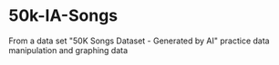# 50k-IA-Songs
From a data set "50K Songs Dataset - Generated by AI" practice data manipulation and graphing data
